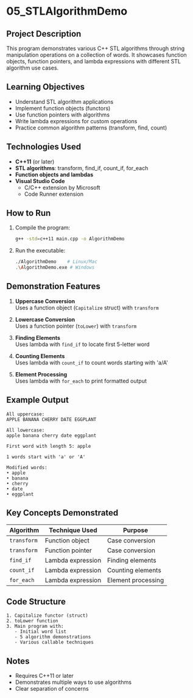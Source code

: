# 05_STLAlgorithmDemo

## Project Description
This program demonstrates various C++ STL algorithms through string manipulation operations on a collection of words. It showcases function objects, function pointers, and lambda expressions with different STL algorithm use cases.

## Learning Objectives
- Understand STL algorithm applications
- Implement function objects (functors)
- Use function pointers with algorithms
- Write lambda expressions for custom operations
- Practice common algorithm patterns (transform, find, count)

## Technologies Used
- **C++11** (or later)
- **STL algorithms**: transform, find_if, count_if, for_each
- **Function objects and lambdas**
- **Visual Studio Code**
  - C/C++ extension by Microsoft
  - Code Runner extension

## How to Run
1. Compile the program:
   ```bash
   g++ -std=c++11 main.cpp -o AlgorithmDemo
   ```
2. Run the executable:
   ```bash
   ./AlgorithmDemo    # Linux/Mac
   .\AlgorithmDemo.exe # Windows
   ```

## Demonstration Features
1. **Uppercase Conversion**  
   Uses a function object (`Capitalize` struct) with `transform`

2. **Lowercase Conversion**  
   Uses a function pointer (`toLower`) with `transform`

3. **Finding Elements**  
   Uses lambda with `find_if` to locate first 5-letter word

4. **Counting Elements**  
   Uses lambda with `count_if` to count words starting with 'a/A'

5. **Element Processing**  
   Uses lambda with `for_each` to print formatted output

## Example Output
```
All uppercase:
APPLE BANANA CHERRY DATE EGGPLANT 

All lowercase:
apple banana cherry date eggplant 

First word with length 5: apple

1 words start with 'a' or 'A'

Modified words:
• apple
• banana
• cherry
• date
• eggplant
```

## Key Concepts Demonstrated
| Algorithm | Technique Used | Purpose |
|-----------|----------------|---------|
| `transform` | Function object | Case conversion |
| `transform` | Function pointer | Case conversion |
| `find_if` | Lambda expression | Finding elements |
| `count_if` | Lambda expression | Counting elements |
| `for_each` | Lambda expression | Element processing |

## Code Structure
```text
1. Capitalize functor (struct)
2. toLower function
3. Main program with:
   - Initial word list
   - 5 algorithm demonstrations
   - Various callable techniques
```

## Notes
- Requires C++11 or later
- Demonstrates multiple ways to use algorithms
- Clear separation of concerns
